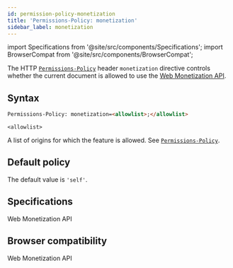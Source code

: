 ```yaml
---
id: permission-policy-monetization
title: 'Permissions-Policy: monetization'
sidebar_label: monetization
---
```


import Specifications from '@site/src/components/Specifications';
import BrowserCompat from '@site/src/components/BrowserCompat';

The HTTP [`Permissions-Policy`](https://developer.mozilla.org/en-US/docs/Web/HTTP/Headers/Feature-Policy) header `monetization` directive controls whether the current document is allowed to use the [Web Monetization API](/docs/).

## Syntax

```html
Permissions-Policy: monetization=<allowlist>;</allowlist>
```

`<allowlist>`

A list of origins for which the feature is allowed. See [`Permissions-Policy`](/docs/permission-policy).

## Default policy

The default value is `'self'`.

## Specifications

<Specifications link="permissions-policy">Web Monetization API</Specifications>

## Browser compatibility

<BrowserCompat dataFileName="monetization">Web Monetization API</BrowserCompat>
